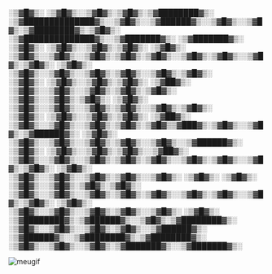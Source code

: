 
░▒▓█▓▒░     ░▒▓█▓▒░░▒▓█▓▒░▒▓█▓▒░▒▓████████▓▒░      ░▒▓██████████████▓▒░░▒▓█▓▒░░▒▓██████▓▒░░▒▓█▓▒░░▒▓█▓▒░▒▓████████▓▒░▒▓█▓▒░             ░▒▓██████████████▓▒░░▒▓███████▓▒░ ░▒▓███████▓▒░ 
░▒▓█▓▒░     ░▒▓█▓▒░░▒▓█▓▒░▒▓█▓▒░      ░▒▓█▓▒░      ░▒▓█▓▒░░▒▓█▓▒░░▒▓█▓▒░▒▓█▓▒░▒▓█▓▒░░▒▓█▓▒░▒▓█▓▒░░▒▓█▓▒░▒▓█▓▒░      ░▒▓█▓▒░             ░▒▓█▓▒░░▒▓█▓▒░░▒▓█▓▒░▒▓█▓▒░░▒▓█▓▒░▒▓█▓▒░        
░▒▓█▓▒░     ░▒▓█▓▒░░▒▓█▓▒░▒▓█▓▒░    ░▒▓██▓▒░       ░▒▓█▓▒░░▒▓█▓▒░░▒▓█▓▒░▒▓█▓▒░▒▓█▓▒░      ░▒▓█▓▒░░▒▓█▓▒░▒▓█▓▒░      ░▒▓█▓▒░             ░▒▓█▓▒░░▒▓█▓▒░░▒▓█▓▒░▒▓█▓▒░░▒▓█▓▒░▒▓█▓▒░        
░▒▓█▓▒░     ░▒▓█▓▒░░▒▓█▓▒░▒▓█▓▒░  ░▒▓██▓▒░         ░▒▓█▓▒░░▒▓█▓▒░░▒▓█▓▒░▒▓█▓▒░▒▓█▓▒▒▓███▓▒░▒▓█▓▒░░▒▓█▓▒░▒▓██████▓▒░ ░▒▓█▓▒░             ░▒▓█▓▒░░▒▓█▓▒░░▒▓█▓▒░▒▓█▓▒░░▒▓█▓▒░░▒▓██████▓▒░  
░▒▓█▓▒░     ░▒▓█▓▒░░▒▓█▓▒░▒▓█▓▒░░▒▓██▓▒░           ░▒▓█▓▒░░▒▓█▓▒░░▒▓█▓▒░▒▓█▓▒░▒▓█▓▒░░▒▓█▓▒░▒▓█▓▒░░▒▓█▓▒░▒▓█▓▒░      ░▒▓█▓▒░             ░▒▓█▓▒░░▒▓█▓▒░░▒▓█▓▒░▒▓█▓▒░░▒▓█▓▒░      ░▒▓█▓▒░ 
░▒▓█▓▒░     ░▒▓█▓▒░░▒▓█▓▒░▒▓█▓▒░▒▓█▓▒░             ░▒▓█▓▒░░▒▓█▓▒░░▒▓█▓▒░▒▓█▓▒░▒▓█▓▒░░▒▓█▓▒░▒▓█▓▒░░▒▓█▓▒░▒▓█▓▒░      ░▒▓█▓▒░             ░▒▓█▓▒░░▒▓█▓▒░░▒▓█▓▒░▒▓█▓▒░░▒▓█▓▒░      ░▒▓█▓▒░ 
░▒▓████████▓▒░▒▓██████▓▒░░▒▓█▓▒░▒▓████████▓▒░      ░▒▓█▓▒░░▒▓█▓▒░░▒▓█▓▒░▒▓█▓▒░░▒▓██████▓▒░ ░▒▓██████▓▒░░▒▓████████▓▒░▒▓████████▓▒░      ░▒▓█▓▒░░▒▓█▓▒░░▒▓█▓▒░▒▓███████▓▒░░▒▓███████▓▒░  
                                                                                                                                                                                        
                                                                                                                                                                                        


![meugif](https://i.pinimg.com/originals/d8/c7/cb/d8c7cb35f8140faf52516ace3aa8351b.gif)

